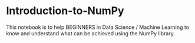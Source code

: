 # Introduction-to-NumPy
This notebook is to help BEGINNERS in Data Science / Machine Learning to know and understand what can be achieved using the NumPy library.
